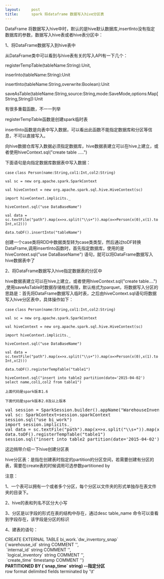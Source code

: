 ```yaml
---
layout:     post
title:      spark 将dataframe 数据写入hive分区表
---
```

<div id="article_content" class="article_content clearfix csdn-tracking-statistics" data-pid="blog" data-mod="popu_307" data-dsm="post">
								            <link rel="stylesheet" href="https://csdnimg.cn/release/phoenix/template/css/ck_htmledit_views-f76675cdea.css">
						<div class="htmledit_views" id="content_views">
                <p>DataFrame 将数据写入hive中时，默认的是hive默认数据库,insertInto没有指定数据库的参数，数据写入hive表或者hive表分区中：</p>

<p>1、将DataFrame数据写入到hive表中</p>

<p>从DataFrame类中可以看到与hive表有关的写入API有一下几个：</p>

<p>registerTempTable(tableName:String):Unit,</p>

<p>inserInto(tableName:String):Unit</p>

<p>insertInto(tableName:String,overwrite:Boolean):Unit</p>

<p>saveAsTable(tableName:String,source:String,mode:SaveMode,options:Map[String,String]):Unit</p>

<p>有很多重载函数，不一一列举</p>

<p>registerTempTable函数是创建spark临时表</p>

<p>insertInto函数是向表中写入数据，可以看出此函数不能指定数据库和分区等信息，不可以直接写入。</p>

<p>向hive数据仓库写入数据必须指定数据库，hive数据表建立可以在hive上建立，或者使用hiveContext.sql("create table .....")</p>

<p>下面语句是向指定数据库数据表中写入数据：</p>

<p><code>case</code> <code>class Person(</code><code>name</code><code>:String,col1:</code><code>Int</code><code>,col2:String)</code></p>

<p><code>val sc = new org.apache.spark.SparkContext   </code></p>

<p><code>val hiveContext = new org.apache.spark.sql.hive.HiveContext(sc)</code></p>

<p><code>import hiveContext.implicits._</code></p>

<p><code>hiveContext.sql(</code><code>"use DataBaseName"</code><code>)</code></p>

<p><code>val data = sc.textFile(</code><code>"path"</code><code>).map(x=&gt;x.split(</code><code>"\\s+"</code><code>)).map(x=&gt;Person(x(0),x(1).toInt,x(2)))</code></p>

<p><code>data.toDF().insertInto(</code><code>"tableName"</code><code>)</code></p>

<p>创建一个case类将RDD中数据类型转为case类类型，然后通过toDF转换DataFrame,调用insertInto函数时，首先指定数据库，使用的是hiveContext.sql("use DataBaseName") 语句，就可以将DataFrame数据写入hive数据表中了</p>

<p>2、将DataFrame数据写入hive指定数据表的分区中</p>

<p>hive数据表建立可以在hive上建立，或者使用hiveContext.sql("create table....") ,使用saveAsTable时数据存储格式有限，默认格式为parquet，将数据写入分区的思路是：首先将DataFrame数据写入临时表，之后由hiveContext.sql语句将数据写入hive分区表中，具体操作如下：</p>

<p><code>case</code> <code>class Person(</code><code>name</code><code>:String,col1:</code><code>Int</code><code>,col2:String)</code></p>

<p><code>val sc = new org.apache.spark.SparkContext   </code></p>

<p><code>val hiveContext = new org.apache.spark.sql.hive.HiveContext(sc)</code></p>

<p><code>import hiveContext.implicits._</code></p>

<p><code>hiveContext.sql(</code><code>"use DataBaseName"</code><code>)</code></p>

<p><code>val data = sc.textFile(</code><code>"path"</code><code>).map(x=&gt;x.split(</code><code>"\\s+"</code><code>)).map(x=&gt;Person(x(0),x(1).toInt,x(2)))</code></p>

<p><code>data.toDF().registerTempTable(</code><code>"table1"</code><code>)</code></p>

<p><code>hiveContext.sql(</code><code>"insert into table2 partition(date='2015-04-02') select name,col1,col2 from table1"</code><code>)</code></p>

<p><code>上面代码是spark版本1.6</code></p>

<p><code>下面代码是spark版本2.0及以上版本</code></p>

<pre>
val session = SparkSession.builder().appName("WarehouseInventoryByNewMysqlSnap").enableHiveSupport().getOrCreate()
val sc: SparkContext=session.sparkContext
session.sql("use bi_work")
import session.implicits._
val data = sc.textFile("path").map(x=&gt;x.split("\\s+")).map(x=&gt;Person(x(0),x(1).toInt,x(2)))
data.toDF().registerTempTable("table1")
session.sql("insert into table2 partition(date='2015-04-02') select name,col1,col2 from table1")
</pre>

<p>这边捎带介绍一下hive创建分区表</p>

<p>hive分区表：是指在创建表时指定的partition的分区空间，若需要创建有分区的表，需要在create表的时候调用可选参数partitioned by </p>

<p>注意：</p>

<p>1、一个表可以拥有一个或者多个分区，每个分区以文件夹的形式单独存在表文件夹的目录下。</p>

<p>2、hive的表和列名不区分大小写</p>

<p>3、分区是以字段的形式在表的结构中存在，通过desc table_name 命令可以查看到字段存在，该字段是分区的标识</p>

<p>4、建表的语句：</p>

<p>CREATE EXTERNAL TABLE bi_work.`dw_inventory_snap`<br>
(`warehouse_id` string COMMENT '',<br>
 `internal_id` string COMMENT '', <br>
 `logical_inventory` string COMMENT '', <br>
 `create_time` timestamp COMMENT '')<br><strong>PARTITIONED BY (`snap_time` string) --指定分区</strong><br>
row format delimited fields terminated by '\t'</p>

<p> </p>            </div>
                </div>